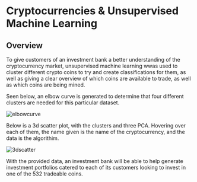 # Cryptocurrencies & Unsupervised Machine Learning

## Overview

To give customers of an investment bank a better understanding of the cryptocurrency market, unsupervised machine learning wwas used to cluster different crypto coins to try and create classifications for them, as well as giving a clear overview of which coins are available to trade, as well as which coins are being mined.

Seen below, an elbow curve is generated to determine that four different clusters are needed for this particular dataset.

![elbowcurve](https://user-images.githubusercontent.com/77767984/131068519-b745ede6-a38f-44b2-9940-ada69d777ee3.PNG)

Below is a 3d scatter plot, with the clusters and three PCA. Hovering over each of them, the name given is the name of the cryptocurrency, and the data is the algorithim.

![3dscatter](https://user-images.githubusercontent.com/77767984/131068745-264bb42b-b767-4f95-830d-0a56bacdcd9b.PNG)

With the provided data, an investment bank will be able to help generate investment portfolios catered to each of its customers looking to invest in one of the 532 tradeable coins.

